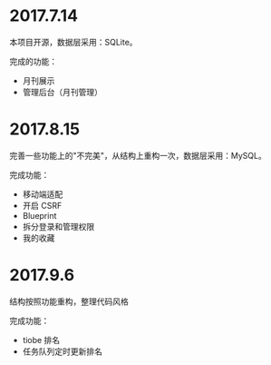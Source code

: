 # 2017.7.14
本项目开源，数据层采用：SQLite。

完成的功能：
- 月刊展示
- 管理后台（月刊管理）

# 2017.8.15
完善一些功能上的"不完美"，从结构上重构一次，数据层采用：MySQL。

完成功能：
- 移动端适配
- 开启 CSRF
- Blueprint
- 拆分登录和管理权限
- 我的收藏

# 2017.9.6
结构按照功能重构，整理代码风格

完成功能：
- tiobe 排名
- 任务队列定时更新排名